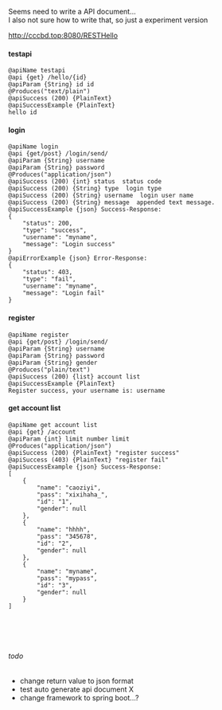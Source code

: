 Seems need to write a API document...<br>
I also not sure how to write that, so just a experiment version<br>

http://cccbd.top:8080/RESTHello
#### testapi
    @apiName testapi
    @api {get} /hello/{id}
    @apiParam {String} id id 
    @Produces("text/plain")
    @apiSuccess (200) {PlainText}
    @apiSuccessExample {PlainText} 
    hello id

#### login
    @apiName login
    @api {get/post} /login/send/
    @apiParam {String} username 
    @apiParam {String} password 
    @Produces("application/json")
    @apiSuccess (200) {int} status  status code
    @apiSuccess (200) {String} type  login type
    @apiSuccess (200) {String} username  login user name
    @apiSuccess (200) {String} message  appended text message.
    @apiSuccessExample {json} Success-Response:
    {
        "status": 200,
        "type": "success",
        "username": "myname",
        "message": "Login success"
    }
    @apiErrorExample {json} Error-Response:
    {
        "status": 403,
        "type": "fail",
        "username": "myname",
        "message": "Login fail"
    }

#### register
    @apiName register
    @api {get/post} /login/send/
    @apiParam {String} username 
    @apiParam {String} password 
    @apiParam {String} gender 
    @Produces("plain/text")
    @apiSuccess (200) {list} account list
    @apiSuccessExample {PlainText} 
    Register success, your username is: username

#### get account list
    @apiName get account list
    @api {get} /account
    @apiParam {int} limit number limit 
    @Produces("application/json")
    @apiSuccess (200) {PlainText} "register success"
    @apiSuccess (403) {PlainText} "register fail"
    @apiSuccessExample {json} Success-Response:
    [
        {
            "name": "caoziyi",
            "pass": "xixihaha_",
            "id": "1",
            "gender": null
        },
        {
            "name": "hhhh",
            "pass": "345678",
            "id": "2",
            "gender": null
        },
        {
            "name": "myname",
            "pass": "mypass",
            "id": "3",
            "gender": null
        }
    ]

<br><br><br>

###### todo
* change return value to json format
* test auto generate api document X
* change framework to spring boot...?